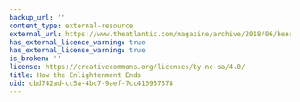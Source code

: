 ```yaml
---
backup_url: ''
content_type: external-resource
external_url: https://www.theatlantic.com/magazine/archive/2018/06/henry-kissinger-ai-could-mean-the-end-of-human-history/559124/
has_external_licence_warning: true
has_external_license_warning: true
is_broken: ''
license: https://creativecommons.org/licenses/by-nc-sa/4.0/
title: How the Enlightenment Ends
uid: cbd742ad-cc5a-4bc7-9aef-7cc410957578
---
```

